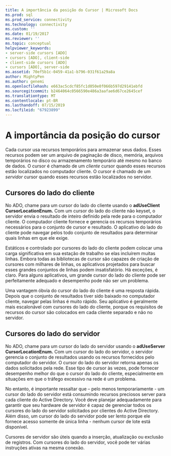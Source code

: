 ```yaml
---
title: A importância da posição do Cursor | Microsoft Docs
ms.prod: sql
ms.prod_service: connectivity
ms.technology: connectivity
ms.custom: ''
ms.date: 01/19/2017
ms.reviewer: ''
ms.topic: conceptual
helpviewer_keywords:
- server-side cursors [ADO]
- cursors [ADO], client-side
- client-side cursors [ADO]
- cursors [ADO], server-side
ms.assetid: 70ef5b1c-0459-41a1-b796-031f61a29a8a
author: MightyPen
ms.author: genemi
ms.openlocfilehash: e663ac5cdcf85fc1d050e0f066b597d29141ebfd
ms.sourcegitcommit: b2464064c0566590e486a3aafae6d67ce2645cef
ms.translationtype: MT
ms.contentlocale: pt-BR
ms.lasthandoff: 07/15/2019
ms.locfileid: "67923899"
---
```

# <a name="the-significance-of-cursor-location"></a>A importância da posição do cursor
Cada cursor usa recursos temporários para armazenar seus dados. Esses recursos podem ser um arquivo de paginação de disco, memória, arquivos temporários no disco ou armazenamento temporário até mesmo no banco de dados. O cursor é chamado de um *cliente* cursor quando esses recursos estão localizados no computador cliente. O cursor é chamado de um *servidor* cursor quando esses recursos estão localizados no servidor.  
  
## <a name="client-side-cursors"></a>Cursores do lado do cliente  
 No ADO, chame para um cursor do lado do cliente usando o **adUseClient CursorLocationEnum.** Com um cursor do lado do cliente não keyset, o servidor envia o resultado de inteiro definido pela rede para o computador cliente. O computador cliente fornece e gerencia os recursos temporários necessários para o conjunto de cursor e resultado. O aplicativo do lado do cliente pode navegar pelos todo conjunto de resultados para determinar quais linhas em que ele exige.  
  
 Estáticos e controlado por cursores do lado do cliente podem colocar uma carga significativa em sua estação de trabalho se elas incluírem muitas linhas. Embora todas as bibliotecas de cursor são capazes de criação de cursores com milhares de linhas, os aplicativos projetados para buscar esses grandes conjuntos de linhas podem insatisfatório. Há exceções, é claro. Para alguns aplicativos, um grande cursor do lado do cliente pode ser perfeitamente adequado e desempenho pode não ser um problema.  
  
 Uma vantagem óbvia do cursor do lado do cliente é uma resposta rápida. Depois que o conjunto de resultados tiver sido baixado no computador cliente, navegar pelas linhas é muito rápido. Seu aplicativo é geralmente mais escalonável com cursores do lado do cliente, porque os requisitos de recursos do cursor são colocados em cada cliente separado e não no servidor.  
  
## <a name="server-side-cursors"></a>Cursores do lado do servidor  
 No ADO, chame para um cursor do lado do servidor usando o **adUseServer CursorLocationEnum.** Com um cursor do lado do servidor, o servidor gerencia o conjunto de resultados usando os recursos fornecidos pelo computador do servidor. O cursor do lado do servidor retorna apenas os dados solicitados pela rede. Esse tipo de cursor às vezes, pode fornecer desempenho melhor do que o cursor do lado do cliente, especialmente em situações em que o tráfego excessivo na rede é um problema.  
  
 No entanto, é importante ressaltar que – pelo menos temporariamente - um cursor do lado do servidor está consumindo recursos preciosos server para cada cliente do Active Directory. Você deve planejar adequadamente para garantir que seu hardware de servidor é capaz de gerenciar todos os cursores do lado do servidor solicitados por clientes do Active Directory. Além disso, um cursor do lado do servidor pode ser lento porque ele fornece acesso somente de única linha - nenhum cursor de lote está disponível.  
  
 Cursores de servidor são úteis quando a inserção, atualização ou exclusão de registros. Com cursores do lado do servidor, você pode ter várias instruções ativas na mesma conexão.
